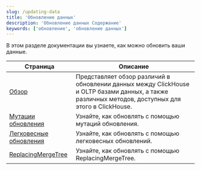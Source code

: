 ```yaml
---
slug: /updating-data
title: 'Обновление данных'
description: 'Обновление данных Содержание'
keywords: ['обновление', 'обновление данных']
---
```


В этом разделе документации вы узнаете, как можно обновить ваши данные.

| Страница                                                               | Описание                                                                                                                                                      |
|----------------------------------------------------------------------|------------------------------------------------------------------------------------------------------------------------------------------------------------------|
| [Обзор](/updating-data/overview)                          | Представляет обзор различий в обновлении данных между ClickHouse и OLTP базами данных, а также различных методов, доступных для этого в ClickHouse. |
| [Мутации обновления](/managing-data/update_mutations)          | Узнайте, как обновлять с помощью мутаций обновления.                                                                                                                      |
| [Легковесные обновления](/guides/developer/lightweight-update)  | Узнайте, как обновлять с помощью легковесных обновлений.                                                                                                                   |
| [ReplacingMergeTree](/guides/replacing-merge-tree)           | Узнайте, как обновлять с помощью ReplacingMergeTree.                                                                                                                |
